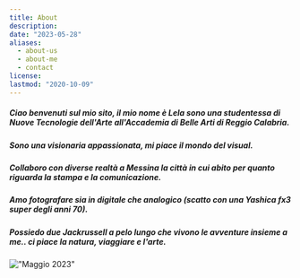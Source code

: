 ```yaml
---
title: About
description:
date: "2023-05-28"
aliases:
  - about-us
  - about-me
  - contact
license:
lastmod: "2020-10-09"
---
```


##### Ciao benvenuti sul mio sito, il mio nome è Lela sono una studentessa di Nuove Tecnologie dell'Arte all'Accademia di Belle Arti di Reggio Calabria.

##### Sono una visionaria appassionata, mi piace il mondo del visual.

##### Collaboro con diverse realtà a Messina la città in cui abito per quanto riguarda la stampa e la comunicazione.

##### Amo fotografare sia in digitale che analogico (scatto con una Yashica fx3 super degli anni 70).

##### Possiedo due Jackrussell a pelo lungo che vivono le avventure insieme a me.. ci piace la natura, viaggiare e l'arte.

!["Maggio 2023"](/img/yashilela.jpeg)
